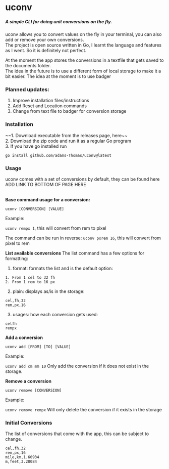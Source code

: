<h1>uconv</h1>
<h5>
  A simple CLI for doing unit conversions on the fly.
</h5>

<p>
  uconv allows you to convert values on the fly in your terminal, you can also add or remove your own conversions. </br>
  The project is open source written in Go, I learnt the language and features as I went. So it is definitely not perfect.
</p>

<p>
  At the moment the app stores the conversions in a textfile that gets saved to the documents folder. </br>
  The idea in the future is to use a different form of local storage to make it a bit easier. The idea at the moment is to use badger
</p>

<h3>
Planned updates:
</h3>
<ol>
<li>Improve installation files/instructions</li>
<li>Add Reset and Location commands</li>
<li>Change from text file to badger for conversion storage</li>
</ol>

<h3>
  Installation
</h3>
  ~~1. Download executable from the releases page, here~~
  </br>
  2. Download the zip code and run it as a regular Go program </br>
  3. If you have go installed run
  
  `go install github.com/adams-Thomas/uconv@latest`

<h3>Usage</h3>
uconv comes with a set of conversions by default, they can be found here ADD LINK TO BOTTOM OF PAGE HERE</br></br>

<b>Base command usage for a conversion:</b>

`uconv [CONVERSION] [VALUE]`

Example:

`uconv rempx 1`, this will convert from rem to pixel

The command can be run in reverse:
`uconv pxrem 16`, this will convert from pixel to rem


<b>List available conversions</b>
The list command has a few options for formatting:
1. format: formats the list and is the default option:
```
1. From 1 cel to 32 fh
2. From 1 rem to 16 px
```
2. plain: displays as/is in the storage:
```
cel,fh,32
rem,px,16
```
3. usages: how each conversion gets used:
```
celfh
rempx
```


<b>Add a conversion</b>

`uconv add [FROM] [TO] [VALUE]`

Example:

`uconv add cm mm 10`
Only add the conversion if it does not exist in the storage.

<b>Remove a conversion</b>

`uconv remove [CONVERSION]`

Example:

`uconv remove rempx`
Will only delete the conversion if it exists in the storage


<h3>Initial Conversions</h3>
The list of conversions that come with the app, this can be subject to change.

```
cel,fh,32
rem,px,16
mile,km,1.60934
m,feet,3.28084
```